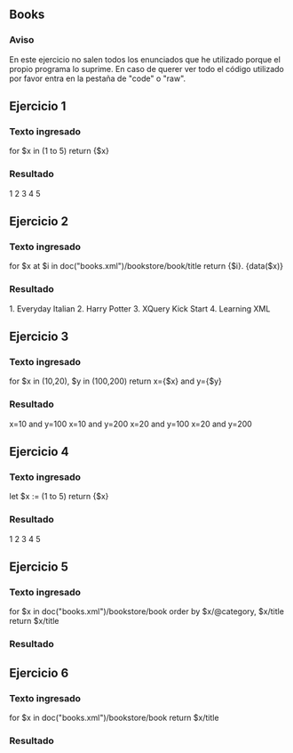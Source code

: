 <div align = “justify">

## Books

### Aviso

En este ejercicio no salen todos los enunciados que he utilizado porque el propio programa lo suprime. En caso de querer ver todo el código utilizado por favor entra en la pestaña de "code" o "raw".

## Ejercicio 1

### Texto ingresado
for $x in (1 to 5)
return <test>{$x}</test>

### Resultado
<test>1</test>
<test>2</test>
<test>3</test>
<test>4</test>
<test>5</test>

## Ejercicio 2

### Texto ingresado
for $x at $i in doc("books.xml")/bookstore/book/title
return <book>{$i}. {data($x)}</book>

### Resultado
<book>1. Everyday Italian</book>
<book>2. Harry Potter</book>
<book>3. XQuery Kick Start</book>
<book>4. Learning XML</book>

## Ejercicio 3

### Texto ingresado
for $x in (10,20), $y in (100,200)
return <test>x={$x} and y={$y}</test>

### Resultado
<test>x=10 and y=100</test>
<test>x=10 and y=200</test>
<test>x=20 and y=100</test>
<test>x=20 and y=200</test>

## Ejercicio 4

### Texto ingresado
let $x := (1 to 5)
return <test>{$x}</test>

### Resultado
<test>1 2 3 4 5</test>

## Ejercicio 5

### Texto ingresado
for $x in doc("books.xml")/bookstore/book
order by $x/@category, $x/title
return $x/title

### Resultado
<title lang="en">Harry Potter</title>
<title lang="en">Everyday Italian</title>
<title lang="en">Learning XML</title>
<title lang="en">XQuery Kick Start</title>

## Ejercicio 6

### Texto ingresado
for $x in doc("books.xml")/bookstore/book
return $x/title

### Resultado
<title lang="en">Everyday Italian</title>
<title lang="en">Harry Potter</title>
<title lang="en">XQuery Kick Start</title>
<title lang="en">Learning XML</title>


</div>
